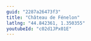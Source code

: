```yaml
---
guid: "2287a26473f3"
title: "Château de Fénelon"
latlng: "44.842361, 1.350355"
youtubeId: "c02d1JPx01E" 
---
```

